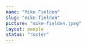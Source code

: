 ```yaml
---
name: "Mike Fielden"
slug: "mike-fielden"
picture: "mike-fielden.jpeg"
layout: people
status: "roster"
---
```


